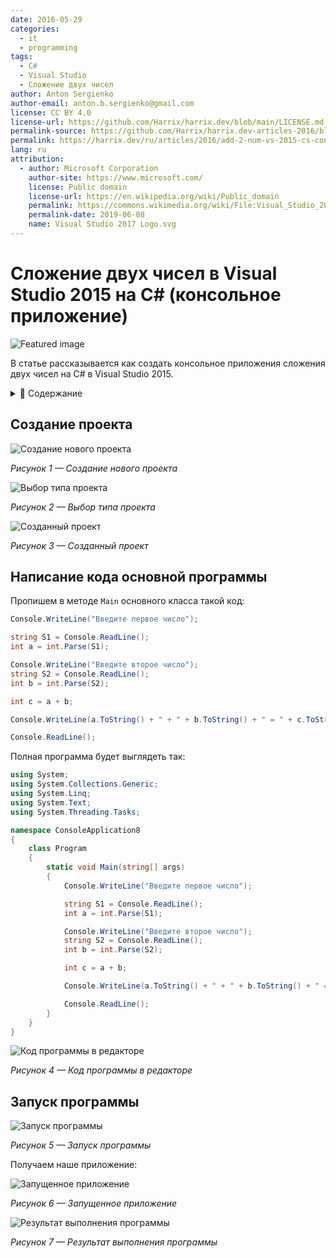 ```yaml
---
date: 2016-05-29
categories:
  - it
  - programming
tags:
  - C#
  - Visual Studio
  - Сложение двух чисел
author: Anton Sergienko
author-email: anton.b.sergienko@gmail.com
license: CC BY 4.0
license-url: https://github.com/Harrix/harrix.dev/blob/main/LICENSE.md
permalink-source: https://github.com/Harrix/harrix.dev-articles-2016/blob/main/add-2-num-vs-2015-cs-console/add-2-num-vs-2015-cs-console.md
permalink: https://harrix.dev/ru/articles/2016/add-2-num-vs-2015-cs-console/
lang: ru
attribution:
  - author: Microsoft Corporation
    author-site: https://www.microsoft.com/
    license: Public domain
    license-url: https://en.wikipedia.org/wiki/Public_domain
    permalink: https://commons.wikimedia.org/wiki/File:Visual_Studio_2017_Logo.svg
    permalink-date: 2019-06-08
    name: Visual Studio 2017 Logo.svg
---
```


# Сложение двух чисел в Visual Studio 2015 на C# (консольное приложение)

![Featured image](featured-image.svg)

В статье рассказывается как создать консольное приложения сложения двух чисел на C# в Visual Studio 2015.

<details>
<summary>📖 Содержание</summary>

- [Создание проекта](#создание-проекта)
- [Написание кода основной программы](#написание-кода-основной-программы)
- [Запуск программы](#запуск-программы)

</details>

## Создание проекта

![Создание нового проекта](img/new-project_01.png)

_Рисунок 1 — Создание нового проекта_

![Выбор типа проекта](img/new-project_02.png)

_Рисунок 2 — Выбор типа проекта_

![Созданный проект](img/new-project_03.png)

_Рисунок 3 — Созданный проект_

## Написание кода основной программы

Пропишем в методе `Main` основного класса такой код:

```cs
Console.WriteLine("Введите первое число");

string S1 = Console.ReadLine();
int a = int.Parse(S1);

Console.WriteLine("Введите второе число");
string S2 = Console.ReadLine();
int b = int.Parse(S2);

int c = a + b;

Console.WriteLine(a.ToString() + " + " + b.ToString() + " = " + c.ToString());

Console.ReadLine();
```

Полная программа будет выглядеть так:

```cs
using System;
using System.Collections.Generic;
using System.Linq;
using System.Text;
using System.Threading.Tasks;

namespace ConsoleApplication8
{
    class Program
    {
        static void Main(string[] args)
        {
            Console.WriteLine("Введите первое число");

            string S1 = Console.ReadLine();
            int a = int.Parse(S1);

            Console.WriteLine("Введите второе число");
            string S2 = Console.ReadLine();
            int b = int.Parse(S2);

            int c = a + b;

            Console.WriteLine(a.ToString() + " + " + b.ToString() + " = " + c.ToString());

            Console.ReadLine();
        }
    }
}
```

![Код программы в редакторе](img/code.png)

_Рисунок 4 — Код программы в редакторе_

## Запуск программы

![Запуск программы](img/run.png)

_Рисунок 5 — Запуск программы_

Получаем наше приложение:

![Запущенное приложение](img/result_01.png)

_Рисунок 6 — Запущенное приложение_

![Результат выполнения программы](img/result_02.png)

_Рисунок 7 — Результат выполнения программы_

